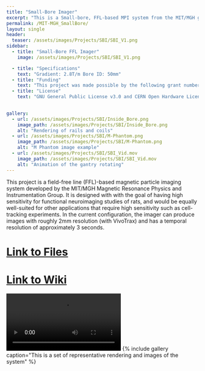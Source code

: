 ```yaml
---
title: "Small-Bore Imager"
excerpt: "This is a Small-bore, FFL-based MPI system from the MIT/MGH group"
permalink: /MIT-MGH_SmallBore/
layout: single
header:
  teaser: /assets/images/Projects/SBI/SBI_V1.png
sidebar:
  - title: "Small-Bore FFL Imager"
    image: /assets/images/Projects/SBI/SBI_V1.png

  - title: "Specifications"
    text: "Gradient: 2.8T/m Bore ID: 50mm"
  - title: "Funding"
    text: "This project was made possible by the following grant numbers: NIBIB U01EB025121 NIMH R24106053 and NSF GRFP 1122374"
  - title: "License"
    text: "GNU General Public License v3.0 and CERN Open Hardware License v1.2"

    
gallery:
  - url: /assets/images/Projects/SBI/Inside_Bore.png
    image_path: /assets/images/Projects/SBI/Inside_Bore.png
    alt: "Rendering of rails and coils"
  - url: /assets/images/Projects/SBI/M-Phantom.png
    image_path: /assets/images/Projects/SBI/M-Phantom.png
    alt: "M Phantom image example"
  - url: /assets/images/Projects/SBI/SBI_Vid.mov
    image_path: /assets/images/Projects/SBI/SBI_Vid.mov
    alt: "Animation of the gantry rotating"
---
```


This project is a field-free line (FFL)-based magnetic particle imaging system developed by the MIT/MGH Magnetic Resonance Physics and Instrumentation Group. It is designed with with the goal of having high sensitivity for functional neuroimaging studies of rats, and would be equally well-suited for other applications that require high sensitivity such as cell-tracking experiments. In the current configuration, the imager can produce images with roughly 2mm resolution (with VivoTrax) and has a temporal resolution of approximately 3 seconds. 
# [Link to Files](https://github.com/OS-MPI/Small-Bore-Imager)
# [Link to Wiki](https://github.com/OS-MPI/Small-Bore-Imager/wiki)
<video controls>
  <source src="/assets/images/Projects/SBI/SBI_Vid.mov" type="video/mov">
  <source src="/assets/images/Projects/SBI/SBI_Vid.mov" type="video/wmv">
Your browser does not support the video tag.
</video>
{% include gallery caption="This is a set of representative rendering and images of the system" %}

